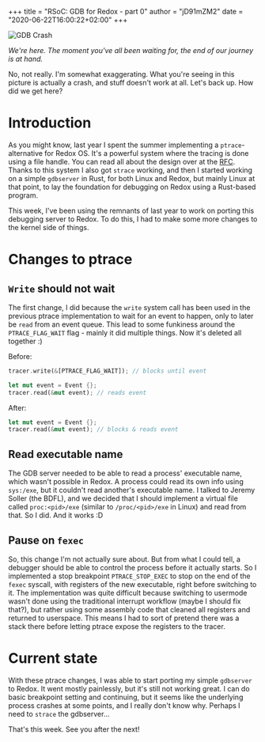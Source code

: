 +++
title = "RSoC: GDB for Redox - part 0"
author = "jD91mZM2"
date = "2020-06-22T16:00:22+02:00"
+++

![GDB Crash](https://redox-os.org/img/screenshot/gdb-sigsegv.jpg)

*We're here. The moment you've all been waiting for, the end of our journey is
at hand.*

No, not really. I'm somewhat exaggerating. What you're seeing in this picture
is actually a crash, and stuff doesn't work at all. Let's back up. How did we
get here?

# Introduction

As you might know, last year I spent the summer implementing a
`ptrace`-alternative for Redox OS. It's a powerful system where the tracing is
done using a file handle. You can read all about the design over at the
[RFC](https://gitlab.redox-os.org/redox-os/rfcs/-/blob/244f27dc26001ef738c3486258082908de1ecd79/text/0004-ptrace.md).
Thanks to this system I also got `strace` working, and then I started working
on a simple `gdbserver` in Rust, for both Linux and Redox, but mainly Linux at
that point, to lay the foundation for debugging on Redox using a Rust-based
program.

This week, I've been using the remnants of last year to work on porting this
debugging server to Redox. To do this, I had to make some more changes to the
kernel side of things.

# Changes to ptrace

## `Write` should not wait

The first change, I did because the `write` system call has been used in the
previous ptrace implementation to wait for an event to happen, only to later be
`read` from an event queue. This lead to some funkiness around the
`PTRACE_FLAG_WAIT` flag - mainly it did multiple things. Now it's deleted all
together :)

Before:

```rust
tracer.write(&[PTRACE_FLAG_WAIT]); // blocks until event

let mut event = Event {};
tracer.read(&mut event); // reads event
```

After:

```rust
let mut event = Event {};
tracer.read(&mut event); // blocks & reads event
```

## Read executable name

The GDB server needed to be able to read a process' executable name, which
wasn't possible in Redox. A process could read its own info using `sys:/exe`,
but it couldn't read another's executable name. I talked to Jeremy Soller (the
BDFL), and we decided that I should implement a virtual file called
`proc:<pid>/exe` (similar to `/proc/<pid>/exe` in Linux) and read from that. So
I did. And it works :D

## Pause on `fexec`

So, this change I'm not actually sure about. But from what I could tell, a
debugger should be able to control the process before it actually starts. So I
implemented a stop breakpoint `PTRACE_STOP_EXEC` to stop on the end of the
`fexec` syscall, with registers of the new executable, right before switching
to it. The implementation was quite difficult because switching to usermode
wasn't done using the traditional interrupt workflow (maybe I should fix
that?), but rather using some assembly code that cleaned all registers and
returned to userspace. This means I had to sort of pretend there was a stack
there before letting ptrace expose the registers to the tracer.

# Current state

With these ptrace changes, I was able to start porting my simple `gdbserver` to
Redox. It went mostly painlessly, but it's still not working great. I can do
basic breakpoint setting and continuing, but it seems like the underlying
process crashes at some points, and I really don't know why. Perhaps I need to
`strace` the gdbserver...

That's this week. See you after the next!

